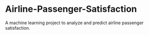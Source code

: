 # Airline-Passenger-Satisfaction
A machine learning project to analyze and predict airline passenger satisfaction.
